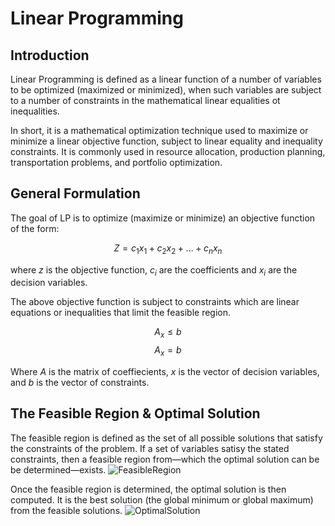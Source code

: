 # Linear Programming

## Introduction
Linear Programming is defined as a linear function of a number of variables to be optimized (maximized or minimized), when such variables are subject to a number of constraints in the mathematical linear equalities ot inequalities. 

In short, it is a mathematical optimization technique used to maximize or minimize a linear objective function, subject to linear equality and inequality constraints. It is commonly used in resource allocation, production planning, transportation problems, and portfolio optimization.

## General Formulation
The goal of LP is to optimize (maximize or minimize) an objective function of the form:

$$Z= c_1x_1 + c_2x_2 + \dots + c_nx_n$$

where $z$ is the objective function, $c_i$ are the coefficients and $x_i$ are the decision variables.

The above objective function is subject to constraints which are linear equations or inequalities that limit the feasible region. 

$$A_x \leq b$$
$$A_x = b$$ 

Where $A$ is the matrix of coeffiecients, $x$ is the vector of decision variables, and $b$ is the vector of constraints.

## The Feasible Region & Optimal Solution
The feasible region is defined as the set of all possible solutions that satisfy the constraints of the problem. If a set of variables satisy the stated constraints, then a feasible region from—which the optimal solution can be be determined—exists.
![FeasibleRegion](https://www.researchgate.net/figure/Feasible-region-gray-colored-region-and-non-feasible-region-are-defined-by-a-set-of_fig3_266220942)

Once the feasible region is determined, the optimal solution is then computed. It is the best solution (the global minimum or global maximum) from the feasible solutions.
![OptimalSolution](https://www.solver.com/sites/default/files/local-global75.jpg)


